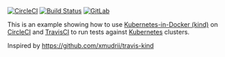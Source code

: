 [![CircleCI](https://circleci.com/gh/snormore/kind-ci.svg?style=svg)](https://circleci.com/gh/snormore/kind-ci) [![Build Status](https://travis-ci.org/snormore/kind-ci.svg?branch=master)](https://travis-ci.org/snormore/kind-ci) [![GitLab](https://gitlab.com/snormore/kind-ci/badges/master/build.svg)](https://gitlab.com/snormore/kind-ci/pipelines)

This is an example showing how to use [Kubernetes-in-Docker (kind)](https://github.com/kubernetes-sigs/kind) on [CircleCI](http://circleci.com) and [TravisCI](https://travis-ci.org/) to run tests against [Kubernetes](http://kubernetes.io) clusters.

Inspired by https://github.com/xmudrii/travis-kind